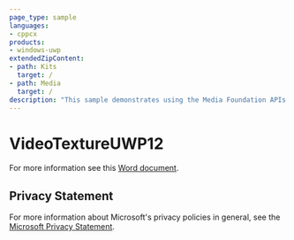 ```yaml
---
page_type: sample
languages:
- cppcx
products:
- windows-uwp
extendedZipContent:
- path: Kits
  target: /
- path: Media
  target: /
description: "This sample demonstrates using the Media Foundation APIs on Windows 10 to play a video on a Direct3D texture using DirectX 12 in a Universal Windows Platform (UWP) app."
---
```


# VideoTextureUWP12

For more information see this [Word document](https://github.com/microsoft/Xbox-ATG-Samples/blob/master/UWPSamples/Graphics/VideoTextureUWP12/Readme.docx).

## Privacy Statement

For more information about Microsoft's privacy policies in general, see the [Microsoft Privacy Statement](https://privacy.microsoft.com/privacystatement/).
